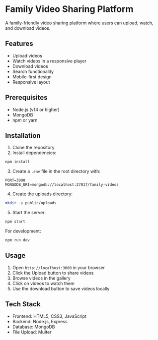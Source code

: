 # Family Video Sharing Platform

A family-friendly video sharing platform where users can upload, watch, and download videos.

## Features
- Upload videos
- Watch videos in a responsive player
- Download videos
- Search functionality
- Mobile-first design
- Responsive layout

## Prerequisites
- Node.js (v14 or higher)
- MongoDB
- npm or yarn

## Installation

1. Clone the repository
2. Install dependencies:
```bash
npm install
```

3. Create a `.env` file in the root directory with:
```
PORT=3000
MONGODB_URI=mongodb://localhost:27017/family-videos
```

4. Create the uploads directory:
```bash
mkdir -p public/uploads
```

5. Start the server:
```bash
npm start
```

For development:
```bash
npm run dev
```

## Usage
1. Open `http://localhost:3000` in your browser
2. Click the Upload button to share videos
3. Browse videos in the gallery
4. Click on videos to watch them
5. Use the download button to save videos locally

## Tech Stack
- Frontend: HTML5, CSS3, JavaScript
- Backend: Node.js, Express
- Database: MongoDB
- File Upload: Multer
